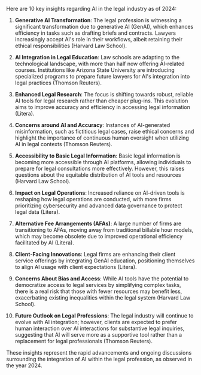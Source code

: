Here are 10 key insights regarding AI in the legal industry as of 2024:

1. **Generative AI Transformation**: The legal profession is witnessing a significant transformation due to generative AI (GenAI), which enhances efficiency in tasks such as drafting briefs and contracts. Lawyers increasingly accept AI's role in their workflows, albeit retaining their ethical responsibilities (Harvard Law School).

2. **AI Integration in Legal Education**: Law schools are adapting to the technological landscape, with more than half now offering AI-related courses. Institutions like Arizona State University are introducing specialized programs to prepare future lawyers for AI's integration into legal practices (Thomson Reuters).

3. **Enhanced Legal Research**: The focus is shifting towards robust, reliable AI tools for legal research rather than cheaper plug-ins. This evolution aims to improve accuracy and efficiency in accessing legal information (Litera).

4. **Concerns around AI and Accuracy**: Instances of AI-generated misinformation, such as fictitious legal cases, raise ethical concerns and highlight the importance of continuous human oversight when utilizing AI in legal contexts (Thomson Reuters).

5. **Accessibility to Basic Legal Information**: Basic legal information is becoming more accessible through AI platforms, allowing individuals to prepare for legal consultations more effectively. However, this raises questions about the equitable distribution of AI tools and resources (Harvard Law School).

6. **Impact on Legal Operations**: Increased reliance on AI-driven tools is reshaping how legal operations are conducted, with more firms prioritizing cybersecurity and advanced data governance to protect legal data (Litera).

7. **Alternative Fee Arrangements (AFAs)**: A large number of firms are transitioning to AFAs, moving away from traditional billable hour models, which may become obsolete due to improved operational efficiency facilitated by AI (Litera).

8. **Client-Facing Innovations**: Legal firms are enhancing their client service offerings by integrating GenAI education, positioning themselves to align AI usage with client expectations (Litera).

9. **Concerns About Bias and Access**: While AI tools have the potential to democratize access to legal services by simplifying complex tasks, there is a real risk that those with fewer resources may benefit less, exacerbating existing inequalities within the legal system (Harvard Law School).

10. **Future Outlook on Legal Professions**: The legal industry will continue to evolve with AI integration; however, clients are expected to prefer human interaction over AI interactions for substantive legal inquiries, suggesting that AI will serve more as a supportive tool rather than a replacement for legal professionals (Thomson Reuters).

These insights represent the rapid advancements and ongoing discussions surrounding the integration of AI within the legal profession, as observed in the year 2024.